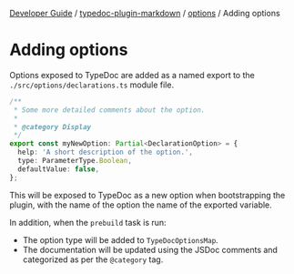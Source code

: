 [Developer Guide](../../../README.md) / [typedoc-plugin-markdown](../../README.md) / [options](../README.md) / Adding options

# Adding options

Options exposed to TypeDoc are added as a named export to the `./src/options/declarations.ts` module file.

```ts
/**
 * Some more detailed comments about the option.
 *
 * @category Display
 */
export const myNewOption: Partial<DeclarationOption> = {
  help: 'A short description of the option.',
  type: ParameterType.Boolean,
  defaultValue: false,
};
```

This will be exposed to TypeDoc as a new option when bootstrapping the plugin, with the name of the option the name of the exported variable.

In addition, when the `prebuild` task is run:

- The option type will be added to `TypeDocOptionsMap`.
- The documentation will be updated using the JSDoc comments and categorized as per the `@category` tag.
